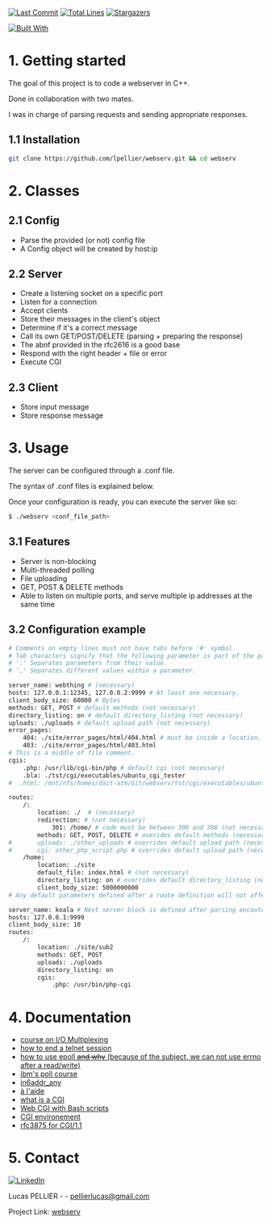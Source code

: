[![Last Commit][last-commit]][project-url]
[![Total Lines][total-lines]][project-url]
[![Stargazers][stars-shield]][stars-url]

[![Built With][built-with-C++]][project-url]
 
# 1. Getting started 
The goal of this project is to code a webserver in C++.

Done in collaboration with two mates.

I was in charge of parsing requests and sending appropriate responses.

## 1.1 Installation 
```bash
git clone https://github.com/lpellier/webserv.git && cd webserv
```

# 2. Classes
## 2.1 Config
* Parse the provided (or not) config file
* A Config object will be created by host:ip

## 2.2 Server
* Create a listening socket on a specific port
* Listen for a connection
* Accept clients
* Store their messages in the client's object
* Determine if it's a correct message
* Call its own GET/POST/DELETE (parsing + preparing the response)
* The abnf provided in the rfc2616 is a good base
* Respond with the right header + file or error
* Execute CGI

## 2.3 Client
* Store input message
* Store response message

# 3. Usage
The server can be configured through a .conf file.

The syntax of .conf files is explained below.

Once your configuration is ready, you can execute the server like so:

```bash
$ ./webserv <conf_file_path>
```

## 3.1 Features
* Server is non-blocking
* Multi-threaded polling
* File uploading
* GET, POST & DELETE methods
* Able to listen on multiple ports, and serve multiple ip addresses at the same time

## 3.2 Configuration example
```bash
# Comments on empty lines must not have tabs before '#' symbol.
# Tab characters signify that the following parameter is part of the parameter above.
# ':' Separates parameters from their value.
# ',' Separates different values within a parameter.
```
```bash
server_name: webthing # (necessary)
hosts: 127.0.0.1:12345, 127.0.0.2:9999 # At least one necessary.
client_body_size: 60000 # Bytes
methods: GET, POST # default methods (not necessary)
directory_listing: on # default directory_listing (not necessary)
uploads: ./uploads # default upload path (not necessary)
error_pages:
	404: ./site/error_pages/html/404.html # must be inside a location.
	403: ./site/error_pages/html/403.html
# This is a middle of file comment.
cgis:
	.php: /usr/lib/cgi-bin/php # default cgi (not necessary)
	.bla: ./tst/cgi/executables/ubuntu_cgi_tester
#  .html: /mnt/nfs/homes/dait-atm/Git/webserv/tst/cgi/executables/ubuntu_cgi_tester
```
```bash
routes:
	/:
		location: ./  # (necessary)
		redirection: # (not necessary)
			301: /home/ # code must be between 300 and 308 (not necessary).
		methods: GET, POST, DELETE # overides default methods (necessary if default is not defined).
#		uploads: ./other_uploads # overrides default upload path (necessary if default is not defined).
#		cgi: other_php_script.php # overrides default upload path (necessary if default is not defined).
	/home:
		location: ./site
		default_file: index.html # (not necessary)
		directory_listing: on # overrides default directory_listing (necessary if default is not defined).
		client_body_size: 5000000000
# Any default parameters defined after a route definition will not affect the routes above.
```
```bash
server_name: koala # Next server block is defined after parsing encouters an empty line.
hosts: 127.0.0.1:9999
client_body_size: 10
routes:
	/:
		location: ./site/sub2
		methods: GET, POST
		uploads: ./uploads
		directory_listing: on
		cgis:
			.php: /usr/bin/php-cgi
```

# 4. Documentation

- [course on I/O Multiplexing](https://notes.shichao.io/unp/ch6/)
- [how to end a telnet session](https://store.chipkin.com/articles/telnet-how-do-i-end-a-telnet-session-windows-linux-mac)
- [how to use epoll ~~and why~~ (because of the subject, we can not use errno after a read/write)](https://www.suchprogramming.com/epoll-in-3-easy-steps/)
- [ibm's poll course](https://www.ibm.com/docs/en/i/7.1?topic=designs-using-poll-instead-select)
- [in6addr\_any](https://stackoverflow.com/questions/16508685/understanding-inaddr-any-for-socket-programming)
- [à l'aide](http://www.kegel.com/c10k.html#strategies)
- [what is a CGI](https://www.geeksforgeeks.org/common-gateway-interface-cgi/)
- [Web CGI with Bash scripts](http://www.yolinux.com/TUTORIALS/BashShellCgi.html)
- [CGI environement](https://www.commentcamarche.net/contents/142-cgi-les-variables-d-environnement)
- [rfc3875 for CGI/1.1](https://datatracker.ietf.org/doc/html/rfc3875)

# 5. Contact
[![LinkedIn][linkedin-shield]][linkedin-url]

Lucas PELLIER - - pellierlucas@gmail.com

Project Link: [webserv](https://github.com/ChevalierSoft/webserv)

[built-with-C++]: https://img.shields.io/badge/built%20with-C++-green

[project-url]: https://github.com/ChevalierSoft/webserv

[total-lines]: https://img.shields.io/tokei/lines/github/ChevalierSoft/webserv
[last-commit]: https://img.shields.io/github/last-commit/ChevalierSoft/webserv?style=flat

[stars-shield]: https://img.shields.io/github/stars/ChevalierSoft/webserv.svg?style=flat
[stars-url]: https://github.com/ChevalierSoft/webserv/stargazers
[linkedin-shield]: https://img.shields.io/badge/-LinkedIn-black.svg?flat&logo=linkedin&colorB=555
[linkedin-url]: https://linkedin.com/in/linkedin_username
[product-screenshot]: images/screenshot.png
[React.js]: https://img.shields.io/badge/React-20232A?style=for-the-badge&logo=react&logoColor=61DAFB
[React-url]: https://reactjs.org/ 
